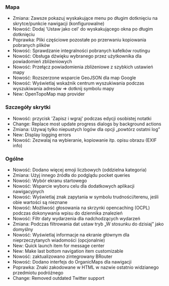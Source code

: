 ### Mapa
- Zmiana: Zawsze pokazuj wyskakujące menu po długim dotknięciu na skrytce/punkcie nawigacji (konfigurowalne)
- Nowość: Dodaj 'Ustaw jako cel' do wyskakującego okna po długim dotknięciu
- Poprawka: Pliki częściowe pozostałe po przerwaniu kopiowania pobranych plików
- Nowość: Sprawdzanie integralności pobranych kafelków routingu
- Nowość: Obsługa dźwięku wybranego przez użytkownika dla powiadomień zbliżeniowych
- Nowość: Przełącz powiadomienia zbliżeniowe z szybkich ustawień mapy
- Nowość: Rozszerzone wsparcie GeoJSON dla map Google
- Nowość: Wyświetlaj wskaźnik centrum wyszukiwania podczas wyszukiwania adresów => dotknij symbolu mapy
- New: OpenTopoMap map provider

### Szczegóły skrytki
- Nowość: przycisk 'Zapisz i wgraj' podczas edycji osobistej notatki
- Change: Replace most update progress dialogs by background actions
- Zmiana: Używaj tylko niepustych logów dla opcji „powtórz ostatni log”
- New: Display logging errors
- Nowość: Zezwalaj na wybieranie, kopiowanie itp. opisu obrazu (EXIF info)

### Ogólne
- Nowość: Dodano więcej emoji liczbowych (oddzielna kategoria)
- Zmiana: Użyj innego źródła do podglądu pocket queries
- Nowość: Wybór ekranu startowego
- Nowość: Wsparcie wyboru celu dla dodatkowych aplikacji nawigacyjnych
- Nowość: Wyświetlaj znak zapytania w symbolu trudności/terenu, jeśli obie wartości są nieznane
- Nowość: Możliwość głosowania na skrzynki opencaching (OCPL) podczas dokonywania wpisu do dziennika znalezień
- Nowość: Filtr daty wydarzenia dla nadchodzących wydarzeń
- Zmiana: Podczas filtrowania dat ustaw tryb „W stosunku do dzisiaj” jako domyślny
- Nowość: Wyświetlaj informacje na ekranie głównym dla nieprzeczytanych wiadomości (opcjonalnie)
- New: Quick launch item for message center
- New: Make last bottom navigation item customizable
- Nowość: zaktualizowano zintegrowany BRouter
- Nowość: Dodano interfejs do OrganicMaps dla nawigacji
- Poprawka: Znaki zakodowane w HTML w nazwie ostatnio widzianego przedmiotu podróżnego
- Change: Removed outdated Twitter support
